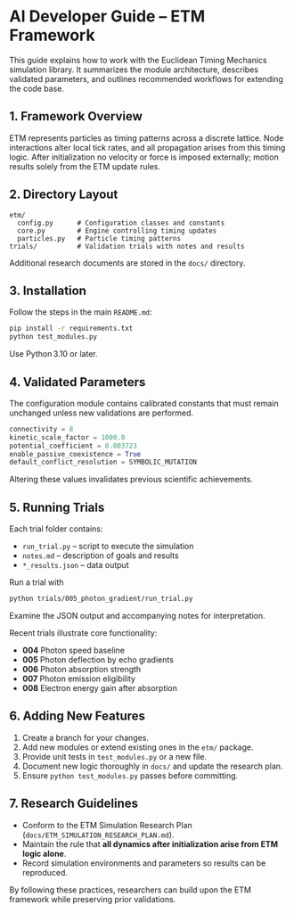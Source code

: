 # AI Developer Guide – ETM Framework

This guide explains how to work with the Euclidean Timing Mechanics simulation library. It summarizes the module architecture, describes validated parameters, and outlines recommended workflows for extending the code base.

## 1. Framework Overview
ETM represents particles as timing patterns across a discrete lattice. Node interactions alter local tick rates, and all propagation arises from this timing logic. After initialization no velocity or force is imposed externally; motion results solely from the ETM update rules.

## 2. Directory Layout
```
etm/
  config.py      # Configuration classes and constants
  core.py        # Engine controlling timing updates
  particles.py   # Particle timing patterns
trials/          # Validation trials with notes and results
```
Additional research documents are stored in the `docs/` directory.

## 3. Installation
Follow the steps in the main `README.md`:
```bash
pip install -r requirements.txt
python test_modules.py
```
Use Python 3.10 or later.

## 4. Validated Parameters
The configuration module contains calibrated constants that must remain unchanged unless new validations are performed.
```python
connectivity = 8
kinetic_scale_factor = 1000.0
potential_coefficient = 0.003723
enable_passive_coexistence = True
default_conflict_resolution = SYMBOLIC_MUTATION
```
Altering these values invalidates previous scientific achievements.

## 5. Running Trials
Each trial folder contains:
- `run_trial.py` – script to execute the simulation
- `notes.md` – description of goals and results
- `*_results.json` – data output

Run a trial with
```bash
python trials/005_photon_gradient/run_trial.py
```
Examine the JSON output and accompanying notes for interpretation.

Recent trials illustrate core functionality:
- **004** Photon speed baseline
- **005** Photon deflection by echo gradients
- **006** Photon absorption strength
- **007** Photon emission eligibility
- **008** Electron energy gain after absorption

## 6. Adding New Features
1. Create a branch for your changes.
2. Add new modules or extend existing ones in the `etm/` package.
3. Provide unit tests in `test_modules.py` or a new file.
4. Document new logic thoroughly in `docs/` and update the research plan.
5. Ensure `python test_modules.py` passes before committing.

## 7. Research Guidelines
- Conform to the ETM Simulation Research Plan (`docs/ETM_SIMULATION_RESEARCH_PLAN.md`).
- Maintain the rule that **all dynamics after initialization arise from ETM logic alone**.
- Record simulation environments and parameters so results can be reproduced.

By following these practices, researchers can build upon the ETM framework while preserving prior validations.
